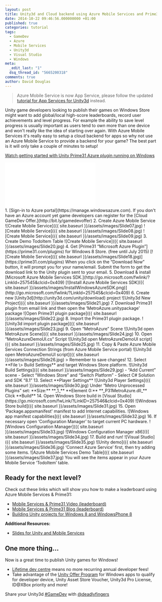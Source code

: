 ```yaml
---
layout: post
title: Unity3d and Cloud backend using Azure Mobile Services and Prime31 plugin
date: 2014-10-22 09:46:56.000000000 +01:00
published: true
categories: tutorial
tags:
  - GameDev
  - Azure
  - Mobile Services
  - Unity3d
  - Visual Studio
  - Windows
meta:
  _edit_last: "1"
  dsq_thread_id: "5665200318"
comments: true
author: David Douglas
---
```


> Azure Mobile Service is now App Service, please follow the updated [tutorial for App Services for Unity3d](http://www.deadlyfingers.net/azure/azure-app-services-for-unity3d/) instead.

Unity game developers looking to publish their games on Windows Store might want to add global/local high-score leaderboards, record user achievements and level progress. For example the ability to save level progress is usually important as users tend to own more than one device and won't really like the idea of starting over again. With Azure Mobile Services it's really easy to setup a cloud backend for apps so why not use an Azure Mobile Service to provide a backend for your game? The best part is it will only take a couple of minutes to setup!

[Watch getting started with Unity Prime31 Azure plugin running on Windows](http://youtu.be/heOfOhIkCNU)

<div class="video"><iframe src="//www.youtube.com/embed/heOfOhIkCNU" frameborder="0" allowfullscreen></iframe></div>
1. [Sign-in to Azure portal](https://manage.windowsazure.com). If you don't have an Azure account yet game developers can register for the [Cloud GameDev Offer.](http://bit.ly/gamedevoffer)
2. Create Azure Mobile Service
  ![Create Mobile Service]({{ site.baseurl }}/assets/images/Slide07.jpg)
  ![Create Mobile Service]({{ site.baseurl }}/assets/images/Slide08.jpg)
  ![Create Mobile Service]({{ site.baseurl }}/assets/images/Slide09.jpg)
3. Create Demo TodoItem Table
  ![Create Mobile Service]({{ site.baseurl }}/assets/images/Slide20.jpg)
4. Get [Prime31 “Microsoft Azure Plugin”](https://prime31.com/plugins) for Windows 8 Store. (free until July 2015)
  [![Create Mobile Service]({{ site.baseurl }}/assets/images/Slide18.jpg)](https://prime31.com/plugins)
  When you click on the “Download Now” button, it will prompt you for your name/email. Submit the form to get the download link to the Unity plugin sent to your email.
5. Download & install [Microsoft Azure Mobile Services SDK.](http://go.microsoft.com/fwlink/?LinkId=257545&clcid=0x409)
  [![Install Azure Mobile Services SDK]({{ site.baseurl }}/assets/images/InstallWindowsAzureSDK.png)](http://go.microsoft.com/fwlink/?LinkId=257545&clcid=0x409)
6. Create new [Unity3d](http://unity3d.com/unity/download) project
  ![Unity3d New Project]({{ site.baseurl }}/assets/images/Slide21.jpg)
7. Download Prime31 plugin from email link and then open the ‘MetroAzure.unitypackage’ package
  ![Open Prime31 plugin package]({{ site.baseurl }}/assets/images/Slide22.jpg)
8. Import the Prime31 plugin package.
  ![Unity3d import plugin package]({{ site.baseurl }}/assets/images/Slide23.jpg)
9. Open “MetroAzure” Scene
  ![Unity3d open MetroAzure Scene]({{ site.baseurl }}/assets/images/Slide24.jpg)
10. Open “MetroAzureDemoUI.cs” Script
  ![Unity3d open MetroAzureDemoUI script]({{ site.baseurl }}/assets/images/Slide25.jpg)
11. Copy & Paste Azure Mobile Services Connection Strings (from Azure Mobile Service portal)
  ![Unity3d open MetroAzureDemoUI script]({{ site.baseurl }}/assets/images/Slide26.jpg)
  > Remember to save changes!
12. Select **File \> Build Settings** and target Windows Store platform.
  ![Unity3d Build Settings]({{ site.baseurl }}/assets/images/Slide29.jpg)
  - “Add Current” scene
  - Select “Windows Store” and “Switch Platform”
  - Select C# Solution and SDK “8.1”
13. Select **Player Settings**
  ![Unity3d Player Settings]({{ site.baseurl }}/assets/images/Slide30.jpg)
  Under “Metro Unprocessed Plugins” set:  
  **Size:**  **_1_**  
  **Element 0:**  **_P31MetroAzure.dll_**  
  Click **Build**
14. Open Windows Store build in [Visual Studio](https://go.microsoft.com/fwLink/?LinkID=257546&clcid=0x409)
  ![Windows Store build]({{ site.baseurl }}/assets/images/Slide31.jpg)
15. Open ‘Package.appxmanifest' manifest to add Internet capabilities.
  ![Windows app manifest capabilities]({{ site.baseurl }}/assets/images/Slide32.jpg)
16. If necessary open ‘Configuration Manager’ to target current PC hardware.
  ![Windows Configuration Manager]({{ site.baseurl }}/assets/images/Slide33.jpg)
  ![Windows Configuration Manager x86]({{ site.baseurl }}/assets/images/Slide34.jpg)
17. Build and run!
  ![Visual Studio]({{ site.baseurl }}/assets/images/Slide35.jpg)
  ![Unity demo]({{ site.baseurl }}/assets/images/Slide36.jpg)
  ‘Connect Azure Service’ first, then try adding some items.
  ![Azure Mobile Services Demo Table]({{ site.baseurl }}/assets/images/Slide37.jpg)
  You will see the items appear in your Azure Mobile Service ‘TodoItem’ table.

## Ready for the next level?

Check out these links which will show you how to make a leaderboard using Azure Mobile Services & Prime31:

- [Mobile Services & Prime31 Video (leaderboard)](http://channel9.msdn.com/Series/Developing-2D-3D-Games-with-Unity-for-Windows/09)
- [Mobile Services & Prime31 Blog (leaderboard)](http://davevoyles.azurewebsites.net/prime31-azure-plugin-win8-wp8-unity-games-part-2/)
- [Building Unity projects for Windows 8 and WindowsPhone 8](http://blogs.msdn.com/b/dave_voyles_for_gaming_html5_and_xbox/archive/2014/08/13/prime-31-azure-mobile-services-plugin-for-win8-amp-wp8-unity-games.aspx)

**Additional Resources:**  
- [Slides for Unity and Mobile Services](https://www.slideshare.net/deadlyfingers/unity-and-azure-mobile-services)

## One more thing…

Now is a great time to publish Unity games for Windows!

- [Lifetime dev centre](https://devcenterbenefits.windows.com/) means no more recurring annual developer fees!
- Take advantage of the [Unity Offer Program](http://www.wpdevcenteroffers.com) for Windows apps to qualify for developer device, Unity Asset Store Voucher, Unity3d Pro License, ID@XBox priority and more!

Share your Unity3d [#GameDev](https://twitter.com/search?q=%23GameDev&src=typd) with [@deadlyfingers](https://twitter.com/deadlyfingers)
